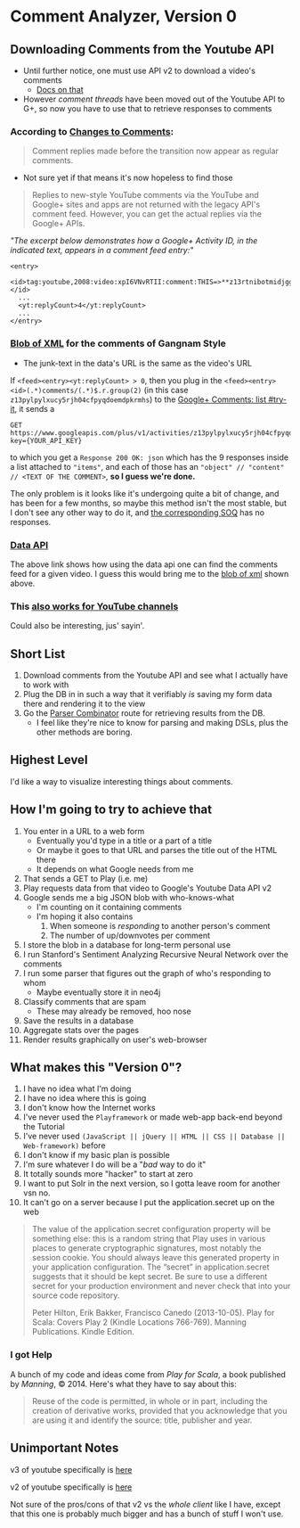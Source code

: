 Comment Analyzer, Version 0
==========================

Downloading Comments from the Youtube API
-----------------------------------------

* Until further notice, one must use API v2 to download a video's comments
   * [Docs on that](https://developers.google.com/youtube/2.0/developers_guide_protocol_comments)
* However *comment threads* have been moved out of the Youtube API to G+, so now
  you have to use that to retrieve responses to comments

### According to [Changes to Comments](https://developers.google.com/youtube/articles/changes_to_comments#threading):

> Comment replies made before the transition now appear as regular comments.

* Not sure yet if that means it's now hopeless to find those

> Replies to new-style YouTube comments via the YouTube and Google+
  sites and apps are not returned with the legacy API's comment feed.
  However, you can get the actual replies via the Google+ APIs.

*"The excerpt below demonstrates how a Google+ Activity ID, in the indicated
text, appears in a comment feed entry:"*

    <entry>
      <id>tag:youtube,2008:video:xpI6VNvRTII:comment:THIS=>**z13rtnibotmidjggs04cdvzgvurngv3pwnw0k**</id>
      ...
      <yt:replyCount>4</yt:replyCount>
      ...
    </entry>

<a name="blobofxml"></a>
### [Blob of XML](http://gdata.youtube.com/feeds/api/videos/9bZkp7q19f0/comments?prettyprint=true) for the comments of Gangnam Style

* The junk-text in the data's URL is the same as the video's URL

If `<feed><entry><yt:replyCount> > 0`, then you plug in the 
`<feed><entry><id>(.*)comments/(.*)$.r.group(2)`
(in this case `z13pylpylxucy5rjh04cfpyqdoemdpkrmhs`) to the
[Google+ Comments: list #try-it](https://developers.google.com/+/api/latest/comments/list#try-it),
it sends a

    GET https://www.googleapis.com/plus/v1/activities/z13pylpylxucy5rjh04cfpyqdoemdpkrmhs/comments?key={YOUR_API_KEY}

to which you get a `Response 200 OK: json` which has the 9 responses
inside a list attached to `"items"`, and each of those has an
`"object" // "content" // <TEXT OF THE COMMENT>`, **so I guess we're done.**

The only problem is it looks like it's undergoing quite a bit of change,
and has been for a few months, so maybe this method isn't the most stable,
but I don't see any other way to do it, and [the corresponding SOQ](http://stackoverflow.com/questions/19965856/how-to-get-all-comments-from-a-video-in-the-youtube-api-following-the-change-to)
has no responses.

### [Data API](https://developers.google.com/youtube/2.0/reference?hl=en#Comments_Feeds)
The above link shows how using the data api one can find the comments feed
for a given video. I guess this would bring me to the [blob of xml](#blobofxml)
shown above.

### This [also works for YouTube channels](http://googlesystem.blogspot.com/2013/11/youtube-tests-google-comments.html)
Could also be interesting, jus' sayin'.

Short List
----------
1. Download comments from the Youtube API and see what I actually have 
   to work with
1. Plug the DB in in such a way that it verifiably *is* saving my form
   data there and rendering it to the view
1. Go the [Parser Combinator](http://en.wikipedia.org/wiki/Parser_combinator)
   route for retrieving results from the DB.
    * I feel like they're nice to know for parsing and making DSLs,
      plus the other methods are boring.


Highest Level
-------------

I'd like a way to visualize interesting things about comments.

How I'm going to try to achieve that
------------------------------------

1. You enter in a URL to a web form
    * Eventually you'd type in a title or a part of a title
    * Or maybe it goes to that URL and parses the title out of the HTML there
    * It depends on what Google needs from me
1. That sends a GET to Play (i.e. me)
1. Play requests data from that video to Google's Youtube Data API v2
1. Google sends me a big JSON blob with who-knows-what
    * I'm counting on it containing comments
    * I'm hoping it also contains
        1. When someone is *responding* to another person's comment
        1. The number of up/downvotes per comment
1. I store the blob in a database for long-term personal use
1. I run Stanford's Sentiment Analyzing Recursive Neural Network over the comments
1. I run some parser that figures out the graph of who's responding to whom
    * Maybe eventually store it in neo4j
1. Classify comments that are spam
    * These may already be removed, hoo nose
1. Save the results in a database
1. Aggregate stats over the pages
1. Render results graphically on user's web-browser

What makes this "Version 0"?
----------------------------

1. I have no idea what I'm doing
1. I have no idea where this is going
1. I don't know how the Internet works
1. I've never used the `Playframework` or made web-app back-end beyond the Tutorial
1. I've never used `(JavaScript || jQuery || HTML || CSS || Database || Web-framework)` before
1. I don't know if my basic plan is possible
1. I'm sure whatever I do will be a "*bad* way to do it"
1. It totally sounds more "hacker" to start at zero
1. I want to put Solr in the next version, so I gotta leave room for another vsn no.
1. It can't go on a server because I put the application.secret up on the web
> The value of the application.secret configuration property will be something
> else: this is a random string that Play uses in various places to generate
> cryptographic signatures, most notably the session cookie. You should
> always leave this generated property in your application configuration. The
> “secret” in application.secret suggests that it should be kept secret. Be
> sure to use a different secret for your production environment and never
> check that into your source code repository.
>
> Peter Hilton, Erik Bakker, Francisco Canedo (2013-10-05).
> Play for Scala: Covers Play 2 (Kindle Locations 766-769). Manning Publications.
> Kindle Edition.

### I got Help

A bunch of my code and ideas come from *Play for Scala*, a book published by *Manning*, © 2014.
Here's what they have to say about this:

> Reuse of the code is permitted,
> in whole or in part, including the creation of derivative works, provided
> that you acknowledge that you are using it and identify the source:
> title, publisher and year.

Unimportant Notes
-----------------
v3 of youtube specifically is [here](http://maven-repository.com/artifact/com.google.apis/google-api-services-youtube/v3-rev64-1.13.2-beta)

v2 of youtube specifically is [here](http://maven-repository.com/artifact/com.google.api.client/google-api-data-youtube-v2/1.0.10-alpha)

Not sure of the pros/cons of that v2 vs the *whole client* like I have,
except that this one is probably much bigger and has a bunch of stuff I won't use.

